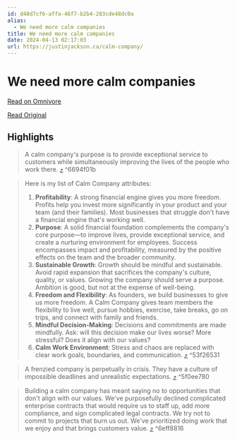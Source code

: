 ```yaml
---
id: d48d7cf6-affa-46f7-b2b4-283cde48dc0a
alias:
  - We need more calm companies
title: We need more calm companies
date: 2024-04-13 02:17:03
url: https://justinjackson.ca/calm-company/
---
```


# We need more calm companies

[Read on Omnivore](https://omnivore.app/me/https-justinjackson-ca-calm-company-18ed5077a18)

[Read Original](https://justinjackson.ca/calm-company/)

## Highlights

> A calm company's purpose is to provide exceptional service to customers while simultaneously improving the lives of the people who work there. [⤴️](https://omnivore.app/me/https-justinjackson-ca-calm-company-18ed5077a18#6694f01b-05f3-4f78-b489-3337a996e33a)  ^6694f01b

> Here is my list of Calm Company attributes:
> 
> 1. **Profitability**: A strong financial engine gives you more freedom. Profits help you invest more significantly in your product and your team (and their families). Most businesses that struggle don't have a financial engine that's working well.
> 2. **Purpose**: A solid financial foundation complements the company's core purpose—to improve lives, provide exceptional service, and create a nurturing environment for employees. Success encompasses impact and profitability, measured by the positive effects on the team and the broader community.
> 3. **Sustainable Growth**: Growth should be mindful and sustainable. Avoid rapid expansion that sacrifices the company's culture, quality, or values. Growing the company should serve a purpose. Ambition is good, but not at the expense of well-being.
> 4. **Freedom and Flexibility**: As founders, we build businesses to give us more freedom. A Calm Company gives team members the flexibility to live well, pursue hobbies, exercise, take breaks, go on trips, and connect with family and friends.
> 5. **Mindful Decision-Making**: Decisions and commitments are made mindfully. Ask: will this decision make our lives worse? More stressful? Does it align with our values?
> 6. **Calm Work Environment**: Stress and chaos are replaced with clear work goals, boundaries, and communication. [⤴️](https://omnivore.app/me/https-justinjackson-ca-calm-company-18ed5077a18#53f26531-86f2-44c9-946b-c9bfe7d35fd9)  ^53f26531

> A frenzied company is perpetually in crisis. They have a culture of impossible deadlines and unrealistic expectations. [⤴️](https://omnivore.app/me/https-justinjackson-ca-calm-company-18ed5077a18#5f0ee780-929d-4b90-9f52-05d89dd31e62)  ^5f0ee780

> Building a calm company has meant saying no to opportunities that don't align with our values. We've purposefully declined complicated enterprise contracts that would require us to staff up, add more compliance, and sign complicated legal contracts. We try not to commit to projects that burn us out. We've prioritized doing work that we enjoy and that brings customers value. [⤴️](https://omnivore.app/me/https-justinjackson-ca-calm-company-18ed5077a18#6eff8816-d2b3-4903-8dd2-8818e9b8344a)  ^6eff8816

